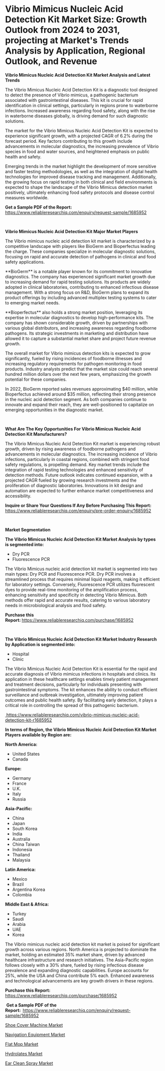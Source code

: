 <p><h1>Vibrio Mimicus Nucleic Acid Detection Kit Market Size: Growth Outlook from 2024 to 2031, projecting at Market's Trends Analysis by Application, Regional Outlook, and Revenue</h1></p><p><strong>Vibrio Mimicus Nucleic Acid Detection Kit Market Analysis and Latest Trends</strong></p>
<p><p>The Vibrio Mimicus Nucleic Acid Detection Kit is a diagnostic tool designed to detect the presence of Vibrio mimicus, a pathogenic bacterium associated with gastrointestinal diseases. This kit is crucial for rapid identification in clinical settings, particularly in regions prone to waterborne infections. Increased awareness regarding food safety, along with the rise in waterborne diseases globally, is driving demand for such diagnostic solutions.</p><p>The market for the Vibrio Mimicus Nucleic Acid Detection Kit is expected to experience significant growth, with a projected CAGR of 6.2% during the forecast period. Key factors contributing to this growth include advancements in molecular diagnostics, the increasing prevalence of Vibrio species in food and water sources, and heightened emphasis on public health and safety. </p><p>Emerging trends in the market highlight the development of more sensitive and faster testing methodologies, as well as the integration of digital health technologies for improved disease tracking and management. Additionally, the growing focus on rapid testing in both clinical and field environments is expected to shape the landscape of the Vibrio Mimicus detection market positively, ultimately enhancing food safety protocols and disease control measures worldwide.</p></p>
<p><strong>Get a Sample PDF of the Report:&nbsp;</strong> <a href="https://www.reliableresearchiq.com/enquiry/request-sample/1685952?utm_campaign=1581&utm_medium=2&utm_source=Github&utm_content=ia&utm_term=17122024&utm_id=vibrio-mimicus-nucleic-acid-detection-kit">https://www.reliableresearchiq.com/enquiry/request-sample/1685952</a></p>
<p>&nbsp;</p>
<p><strong>Vibrio Mimicus Nucleic Acid Detection Kit Major Market Players</strong></p>
<p><p>The Vibrio mimicus nucleic acid detection kit market is characterized by a competitive landscape with players like BioGerm and Bioperfectus leading the charge. These companies specialize in molecular diagnostic solutions, focusing on rapid and accurate detection of pathogens in clinical and food safety applications.</p><p>**BioGerm** is a notable player known for its commitment to innovative diagnostics. The company has experienced significant market growth due to increasing demand for rapid testing solutions. Its products are widely adopted in clinical laboratories, contributing to enhanced infectious disease management. With a strong focus on R&D, BioGerm plans to expand its product offerings by including advanced multiplex testing systems to cater to emerging market needs.</p><p>**Bioperfectus** also holds a strong market position, leveraging its expertise in molecular diagnostics to develop high-performance kits. The company has shown considerable growth, driven by partnerships with various global distributors, and increasing awareness regarding foodborne pathogens. Its strategic investments in marketing and distribution have allowed it to capture a substantial market share and project future revenue growth.</p><p>The overall market for Vibrio mimicus detection kits is expected to grow significantly, fueled by rising incidences of foodborne illnesses and increasing regulatory requirements for pathogen monitoring in food products. Industry analysts predict that the market size could reach several hundred million dollars over the next few years, emphasizing the growth potential for these companies.</p><p>In 2022, BioGerm reported sales revenues approximating $40 million, while Bioperfectus achieved around $35 million, reflecting their strong presence in the nucleic acid detection segment. As both companies continue to innovate and expand their reach, they are well-positioned to capitalize on emerging opportunities in the diagnostic market.</p></p>
<p>&nbsp;</p>
<p><strong>What Are The Key Opportunities For Vibrio Mimicus Nucleic Acid Detection Kit Manufacturers?</strong></p>
<p><p>The Vibrio Mimicus Nucleic Acid Detection Kit market is experiencing robust growth, driven by rising awareness of foodborne pathogens and advancements in molecular diagnostics. The increasing incidence of Vibrio infections, particularly in coastal regions, combined with stringent food safety regulations, is propelling demand. Key market trends include the integration of rapid testing technologies and enhanced sensitivity of detection methods. Future outlook indicates continued expansion, with a projected CAGR fueled by growing research investments and the proliferation of diagnostic laboratories. Innovations in kit design and automation are expected to further enhance market competitiveness and accessibility.</p></p>
<p><strong>Inquire or Share Your Questions If Any Before Purchasing This Report:</strong> <a href="https://www.reliableresearchiq.com/enquiry/pre-order-enquiry/1685952?utm_campaign=1581&utm_medium=2&utm_source=Github&utm_content=ia&utm_term=17122024&utm_id=vibrio-mimicus-nucleic-acid-detection-kit">https://www.reliableresearchiq.com/enquiry/pre-order-enquiry/1685952</a></p>
<p>&nbsp;</p>
<p><strong>Market Segmentation</strong></p>
<p><strong>The Vibrio Mimicus Nucleic Acid Detection Kit Market Analysis by types is segmented into:</strong></p>
<p><ul><li>Dry PCR</li><li>Fluorescence PCR</li></ul></p>
<p><p>The Vibrio Mimicus nucleic acid detection kit market is segmented into two main types: Dry PCR and Fluorescence PCR. Dry PCR involves a streamlined process that requires minimal liquid reagents, making it efficient for laboratory settings. Conversely, Fluorescence PCR utilizes fluorescent dyes to provide real-time monitoring of the amplification process, enhancing sensitivity and specificity in detecting Vibrio Mimicus. Both methods offer rapid and accurate results, catering to various laboratory needs in microbiological analysis and food safety.</p></p>
<p><strong>Purchase this Report:&nbsp;</strong><a href="https://www.reliableresearchiq.com/purchase/1685952?utm_campaign=1581&utm_medium=2&utm_source=Github&utm_content=ia&utm_term=17122024&utm_id=vibrio-mimicus-nucleic-acid-detection-kit">https://www.reliableresearchiq.com/purchase/1685952</a></p>
<p>&nbsp;</p>
<p><strong>The Vibrio Mimicus Nucleic Acid Detection Kit Market Industry Research by Application is segmented into:</strong></p>
<p><ul><li>Hospital</li><li>Clinic</li></ul></p>
<p><p>The Vibrio Mimicus Nucleic Acid Detection Kit is essential for the rapid and accurate diagnosis of Vibrio mimicus infections in hospitals and clinics. Its application in these healthcare settings enables timely patient management and treatment decisions, particularly for individuals presenting with gastrointestinal symptoms. The kit enhances the ability to conduct efficient surveillance and outbreak investigation, ultimately improving patient outcomes and public health safety. By facilitating early detection, it plays a critical role in controlling the spread of this pathogenic bacterium.</p></p>
<p><a href="https://www.reliableresearchiq.com/vibrio-mimicus-nucleic-acid-detection-kit-r1685952?utm_campaign=1581&utm_medium=2&utm_source=Github&utm_content=ia&utm_term=17122024&utm_id=vibrio-mimicus-nucleic-acid-detection-kit">&nbsp;https://www.reliableresearchiq.com/vibrio-mimicus-nucleic-acid-detection-kit-r1685952</a></p>
<p><strong>In terms of Region, the Vibrio Mimicus Nucleic Acid Detection Kit Market Players available by Region are:</strong></p>
<p>
    <p> <strong> North America: </strong>
        <ul>
            <li>United States</li>
            <li>Canada</li>
        </ul>
        </p> 
    <p> <strong> Europe: </strong>
        <ul>
            <li>Germany</li>
            <li>France</li>
            <li>U.K.</li>
            <li>Italy</li>
            <li>Russia</li>
        </ul>
        </p> 
    <p> <strong> Asia-Pacific: </strong>
        <ul>
            <li>China</li>
            <li>Japan</li>
            <li>South Korea</li>
            <li>India</li>
            <li>Australia</li>
            <li>China Taiwan</li>
            <li>Indonesia</li>
            <li>Thailand</li>
            <li>Malaysia</li>
        </ul>
        </p> 
    <p> <strong> Latin America: </strong>
        <ul>
            <li>Mexico</li>
            <li>Brazil</li>
            <li>Argentina Korea</li>
            <li>Colombia</li>
        </ul>
        </p> 
    <p> <strong> Middle East & Africa: </strong>
        <ul>
            <li>Turkey</li>
            <li>Saudi</li>
            <li>Arabia</li>
            <li>UAE</li>
            <li>Korea</li>
        </ul>
    </p>
    </p>
<p><p>The Vibrio mimicus nucleic acid detection kit market is poised for significant growth across various regions. North America is projected to dominate the market, holding an estimated 35% market share, driven by advanced healthcare infrastructure and research initiatives. The Asia-Pacific region follows closely with a 30% share, fueled by rising infectious disease prevalence and expanding diagnostic capabilities. Europe accounts for 25%, while the USA and China contribute 5% each. Enhanced awareness and technological advancements are key growth drivers in these regions.</p></p>
<p><strong>Purchase this Report: </strong><a href="https://www.reliableresearchiq.com/purchase/1685952?utm_campaign=1581&utm_medium=2&utm_source=Github&utm_content=ia&utm_term=17122024&utm_id=vibrio-mimicus-nucleic-acid-detection-kit">https://www.reliableresearchiq.com/purchase/1685952</a></p>
<p>&nbsp;<strong>Get a Sample PDF of the Report:&nbsp;&nbsp;</strong><a href="https://www.reliableresearchiq.com/enquiry/request-sample/1685952?utm_campaign=1581&utm_medium=2&utm_source=Github&utm_content=ia&utm_term=17122024&utm_id=vibrio-mimicus-nucleic-acid-detection-kit">https://www.reliableresearchiq.com/enquiry/request-sample/1685952</a></p>
<p><strong></strong></p>
<p><p><a href="https://www.linkedin.com/pulse/market-growth-shoe-cover-machine-sector-2024-2031-emerging-tag8f?utm_campaign=1581&utm_medium=2&utm_source=Github&utm_content=ia&utm_term=17122024&utm_id=vibrio-mimicus-nucleic-acid-detection-kit">Shoe Cover Machine Market</a></p><p><a href="https://www.linkedin.com/pulse/insightful-navigation-equipment-market-analysis-recent-liace?utm_campaign=1581&utm_medium=2&utm_source=Github&utm_content=ia&utm_term=17122024&utm_id=vibrio-mimicus-nucleic-acid-detection-kit">Navigation Equipment Market</a></p><p><a href="https://www.linkedin.com/pulse/flat-mop-market-size-growth-drivers-global-revenue-competitive-3x9lf?utm_campaign=1581&utm_medium=2&utm_source=Github&utm_content=ia&utm_term=17122024&utm_id=vibrio-mimicus-nucleic-acid-detection-kit">Flat Mop Market</a></p><p><a href="https://www.linkedin.com/pulse/hydrolatesmarket-size-trends-growth-rate-124-cagr-from-2024--2w1zf?utm_campaign=1581&utm_medium=2&utm_source=Github&utm_content=ia&utm_term=17122024&utm_id=vibrio-mimicus-nucleic-acid-detection-kit">Hydrolates Market</a></p><p><a href="https://www.linkedin.com/pulse/comprehensive-study-ear-clean-spray-market-share-size-growth-zzazf?utm_campaign=1581&utm_medium=2&utm_source=Github&utm_content=ia&utm_term=17122024&utm_id=vibrio-mimicus-nucleic-acid-detection-kit">Ear Clean Spray Market</a></p></p>
